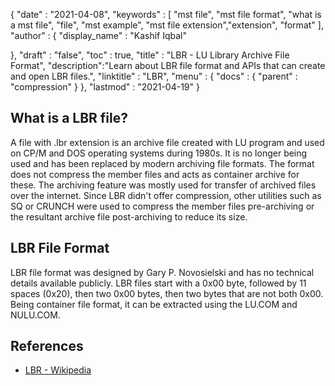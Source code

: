 {
  "date" : "2021-04-08",
  "keywords" : [ "mst file", "mst file format", "what is a mst file", "file", "mst example", "mst file extension","extension", "format" ],
  "author" : {
    "display_name" : "Kashif Iqbal"
	
  },
  "draft" : "false",
  "toc" : true,
  "title" : "LBR - LU Library Archive File Format",
  "description":"Learn about LBR file format and APIs that can create and open LBR files.",
  "linktitle" : "LBR",
  "menu" : {
    "docs" : {
      "parent" : "compression"
    }
  },
  "lastmod" : "2021-04-19"
}

## What is a LBR file?

A file with .lbr extension is an archive file created with LU program and used on CP/M and DOS operating systems during 1980s. It is no longer being used and has been replaced by modern archiving file formats. The format does not compress the member files and acts as container archive for these. The archiving feature was mostly used for transfer of archived files over the internet. Since LBR didn't offer compression, other utilities such as SQ or CRUNCH were used to compress the member files pre-archiving or the resultant archive file post-archiving to reduce its size.

## LBR File Format

LBR file format was designed by Gary P. Novosielski and has no technical details available publicly. LBR files start with a 0x00 byte, followed by 11 spaces (0x20), then two 0x00 bytes, then two bytes that are not both 0x00. Being container file format, it can be extracted using the LU.COM and NULU.COM.

## References

* [LBR - Wikipedia](https://en.wikipedia.org/wiki/LBR_(file_format))
